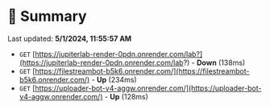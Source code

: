 # 📖 Summary
Last updated: **5/1/2024, 11:55:57 AM**

- `GET` [https://jupiterlab-render-0pdn.onrender.com/lab?](https://jupiterlab-render-0pdn.onrender.com/lab?) - **Down** (138ms)
- `GET` [https://filestreambot-b5k6.onrender.com/](https://filestreambot-b5k6.onrender.com/) - **Up** (234ms)
- `GET` [https://uploader-bot-v4-aggw.onrender.com/](https://uploader-bot-v4-aggw.onrender.com/) - **Up** (128ms)
